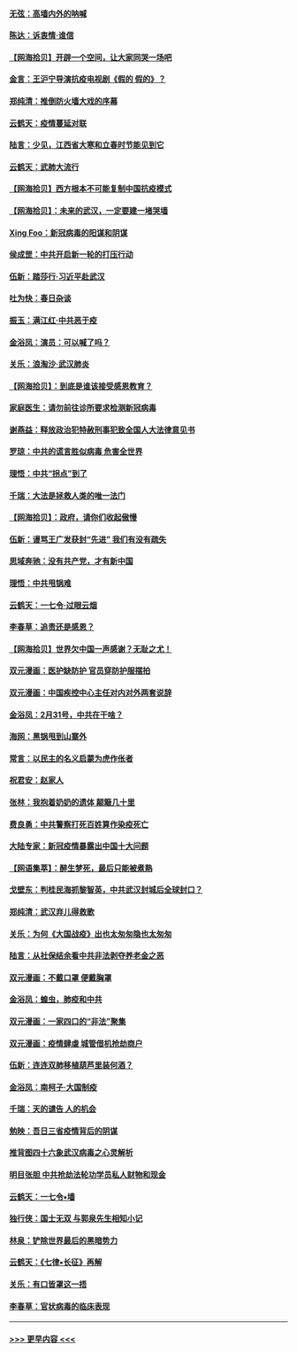 #### [无弦：高墙内外的呐喊](../pages/nsc993/n11943684.md?t=03160831) 
#### [陈达：诉衷情·谁信](../pages/nsc993/n11942899.md?t=03160831) 
#### [【网海拾贝】开辟一个空间，让大家同哭一场吧](../pages/nsc993/n11942165.md?t=03160831) 
#### [金言：王沪宁导演抗疫电视剧《假的 假的》？](../pages/nsc993/n11941510.md?t=03160831) 
#### [郑纯清：推倒防火墙大戏的序幕](../pages/nsc993/n11940838.md?t=03160831) 
#### [云鹤天：疫情蔓延对联](../pages/nsc993/n11940579.md?t=03160831) 
#### [陆言：少见，江西省大寒和立春时节能见到它](../pages/nsc993/n11939983.md?t=03160831) 
#### [云鹤天：武肺大流行](../pages/nsc993/n11939902.md?t=03160831) 
#### [【网海拾贝】西方根本不可能复制中国抗疫模式](../pages/nsc993/n11939725.md?t=03160831) 
#### [【网海拾贝】：未来的武汉，一定要建一堵哭墙](../pages/nsc993/n11938684.md?t=03160831) 
#### [Xing Foo：新冠病毒的阳谋和阴谋](../pages/nsc993/n11936086.md?t=03160831) 
#### [侯成罡：中共开启新一轮的打压行动](../pages/nsc993/n11935730.md?t=03160831) 
#### [伍新：踏莎行‧习近平赴武汉](../pages/nsc993/n11935157.md?t=03160831) 
#### [吐为快：春日杂谈](../pages/nsc993/n11934776.md?t=03160831) 
#### [振玉：满江红‧中共恶于疫](../pages/nsc993/n11934647.md?t=03160831) 
#### [金浴凤：演员：可以喊了吗？](../pages/nsc993/n11934602.md?t=03160831) 
#### [关乐：浪淘沙·武汉肺炎](../pages/nsc993/n11931792.md?t=03160831) 
#### [【网海拾贝】：到底是谁该接受感恩教育？](../pages/nsc993/n11931552.md?t=03160831) 
#### [家庭医生：请勿前往诊所要求检测新冠病毒](../pages/nsc993/n11929190.md?t=03160831) 
#### [谢燕益：释放政治犯特赦刑事犯致全国人大法律意见书](../pages/nsc993/n11928978.md?t=03160831) 
#### [罗琼：中共的谎言胜似病毒 危害全世界](../pages/nsc993/n11922636.md?t=03160831) 
#### [理悟：中共“拐点”到了](../pages/nsc993/n11928496.md?t=03160831) 
#### [千瑞：大法是拯救人类的唯一法门](../pages/nsc993/n11927637.md?t=03160831) 
#### [【网海拾贝】：政府，请你们收起傲慢](../pages/nsc993/n11926932.md?t=03160831) 
#### [伍新：谩骂王广发获封“先进” 我们有没有疏失](../pages/nsc993/n11926101.md?t=03160831) 
#### [思域奔驰：没有共产党，才有新中国](../pages/nsc993/n11926058.md?t=03160831) 
#### [理悟：中共甩锅难](../pages/nsc993/n11925355.md?t=03160831) 
#### [云鹤天：一七令·过眼云烟](../pages/nsc993/n11925284.md?t=03160831) 
#### [李春草：追责还是感恩？](../pages/nsc993/n11925274.md?t=03160831) 
#### [【网海拾贝】世界欠中国一声感谢？无耻之尤！](../pages/nsc993/n11925239.md?t=03160831) 
#### [双元漫画：医护缺防护 官员穿防护服摆拍](../pages/nsc993/n11923899.md?t=03160831) 
#### [双元漫画：中国疾控中心主任对内对外两套说辞](../pages/nsc993/n11921994.md?t=03160831) 
#### [金浴凤：2月31号，中共在干啥？](../pages/nsc993/n11922706.md?t=03160831) 
#### [海网：黑锅甩到山寨外](../pages/nsc993/n11922688.md?t=03160831) 
#### [常言：以民主的名义启蒙为虎作伥者](../pages/nsc993/n11922217.md?t=03160831) 
#### [祝君安：赵家人](../pages/nsc993/n11922209.md?t=03160831) 
#### [张林：我抱着奶奶的遗体 颠簸几十里](../pages/nsc993/n11920945.md?t=03160831) 
#### [费良勇：中共警察打死百姓算作染疫死亡](../pages/nsc993/n11919264.md?t=03160831) 
#### [大陆专家：新冠疫情暴露出中国十大问题](../pages/nsc993/n11919187.md?t=03160831) 
#### [【网语集萃】：醉生梦死，最后只能被煮熟](../pages/nsc993/n11918994.md?t=03160831) 
#### [戈壁东：判桂民海抓黎智英，中共武汉封城后全球封口？](../pages/nsc993/n11917982.md?t=03160831) 
#### [郑纯清：武汉弃儿得救歌](../pages/nsc993/n11917881.md?t=03160831) 
#### [关乐：为何《大国战疫》出也太匆匆隐也太匆匆](../pages/nsc993/n11917792.md?t=03160831) 
#### [陆言：从社保结余看中共非法剥夺养老金之恶](../pages/nsc993/n11917084.md?t=03160831) 
#### [双元漫画：不戴口罩 便戴胸罩](../pages/nsc993/n11916447.md?t=03160831) 
#### [金浴凤：蝗虫，肺疫和中共](../pages/nsc993/n11916904.md?t=03160831) 
#### [双元漫画：一家四口的“非法”聚集](../pages/nsc993/n11916378.md?t=03160831) 
#### [双元漫画：疫情肆虐 城管借机抢劫商户](../pages/nsc993/n11916310.md?t=03160831) 
#### [伍新：连连双肺移植葫芦里装何酒？](../pages/nsc993/n11913667.md?t=03160831) 
#### [金浴凤：南柯子·大国制疫](../pages/nsc993/n11913657.md?t=03160831) 
#### [千瑞：天的谴告  人的机会](../pages/nsc993/n11913309.md?t=03160831) 
#### [勉映：吾日三省疫情背后的阴谋](../pages/nsc993/n11913079.md?t=03160831) 
#### [推背图四十六象武汉病毒之心灵解析](../pages/nsc993/n11911761.md?t=03160831) 
#### [明目张胆 中共抢劫法轮功学员私人财物和现金](../pages/nsc993/n11910262.md?t=03160831) 
#### [云鹤天：一七令▪墙](../pages/nsc993/n11910627.md?t=03160831) 
#### [独行侠：国士无双 与郭泉先生相知小记](../pages/nsc993/n11910613.md?t=03160831) 
#### [林泉：铲除世界最后的黑暗势力](../pages/nsc993/n11909320.md?t=03160831) 
#### [云鹤天：《七律▪长征》再解](../pages/nsc993/n11909327.md?t=03160831) 
#### [关乐：有口皆罩这一捂](../pages/nsc993/n11908393.md?t=03160831) 
#### [李春草：官状病毒的临床表现](../pages/nsc993/n11908339.md?t=03160831) 

----
#### [ >>> 更早内容 <<< ](../indexes/nsc993-earlier.md)
